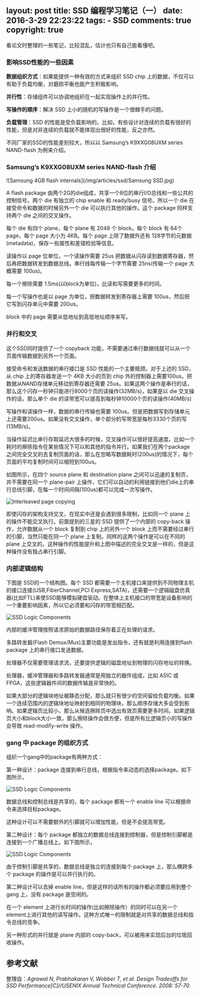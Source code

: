 layout: post
title: SSD 编程学习笔记（一）
date: 2016-3-29 22:23:22
tags: 
	- SSD
comments: true
copyright: true
---


看论文时整理的一些笔记，比较混乱，估计也只有自己能看懂吧。


### **影响SSD性能的一些因素** ###

**数据组织方式**：如果能提供一种有效的方式来组织 SSD chip 上的数据，不仅可以有助于负载均衡，对磨损平衡也能产生积极影响。

**并行性**：存储组件可以协调地组织在一起实现操作上的并行性。

**写操作的顺序**：解决 SSD 上小的随机的写操作是一个很棘手的问题。

**负载管理**：SSD 的性能是受负载影响的。比如，有些设计对连续的负载有很好的性能，但是对非连续的负载就不能体现出很好的性能，反之亦然。

<!--more-->

不同厂家的SSD的性能差别较大，所以以 Samsung’s K9XXG08UXM series NAND-flash 为例来介绍。

### **Samsung’s K9XXG08UXM series NAND-flash 介绍** ###

![Samsung 4GB flash internals](/img/articles/ssd/Samsung SSD.jpg)

A flash package 由两个2G的die组成，共享一个8位的串行I/O总线和一些公共的控制信号。两个 die 有独立的 chip enable 和 ready/busy 信号。所以一个 die 在接受命令和数据的时候另外一个 die 可以执行其他的操作。这个 package 同样支持两个 die 之间的交叉操作。


每个 die 有四个 plane，每个 plane 有 2048 个 block。每个 block 有 64个page，每个 page 大小为 4KB。每个 page 上除了数据外还有 128字节的元数据(metadata)，保存一些属性和差错检验等信息。


读操作以 page 位单位，一个读操作需要 25us 把数据从闪存读到数据寄存器，然后再把数据转发到数据总线。串行线每传输一个字节需要 25ns(传输一个 page 大概需要 100us)。

每一个擦除需要 1.5ms(以block为单位)，比读和写需要更多的时间。

每一个写操作也是以 page 为单位，把数据转发到寄存器上需要 100us，然后把它写到闪存单元中需要 200us。

block 中的 page 需要从低地址到高低地址顺序来写。


### **并行和交叉** ###

这个SSD同时提供了一个 copyback 功能，不需要通过串行数据线就可以从一个页面传输数据到另外一个页面。

接受命令和发送数据的串行接口是 SSD 性能的一个主要瓶颈。对于上述的 SSD，从 chip 上的寄存器发送一个 4KB 大小的页到 chip 外的控制器上需要100us。把数据从NAND存储单元移动到寄存器还需要 25us。如果这两个操作是串行的话，那么这个闪存一秒钟只能进行8000个页的读操作(32MB/s)，如果是以 die 交叉操作的话，那么单个 die 的读带宽可以提高到每秒钟10000个页的读操作(40MB/s)

写操作和读操作一样，数据的串行传输也需要 100us。但是把数据写到存储单元上还需要200us。如果没有交叉操作，单个部分的写带宽是每秒3330个页的写(13MB/s)。


当操作延迟比串行存取延迟大很多的时候，交叉操作可以很好提高速度。比如一个耗时的擦除指令在某些情况下可以和其他的指令并行。如果我们在两个package之间完全交叉的去复制页面的话，那么在忽略写数据耗时(200us)的情况下，每个页面的平均复制时间可以缩短到100us。

如图所示，在四个 source plane 和 destination plane 之间可以迅速的复制页，并不需要在同一个 plane-pair 上操作，它们可以自动的利用链接到他们die上的串行总线引脚，在每一个时间间隔(100us)都可以完成一次写操作。

![Interleaved page copying](/img/articles/ssd/ssd-page-copying.jpg)

即使闪存的架构支持交叉，在现实中还是会遇到很多限制，比如同一个 plane 上的操作不能交叉执行。前面提到的三星的 SSD 提供了一个内部的 copy-back 操作，允许数据从一个 block 复制到 chip 上的另外一个 block 上而不需要经过串行的引脚，当然只能在同一个  plane 上复制。同样的这两个操作是可以在不同的 plane 上交叉的。这种操作的性能提升和上图中描述的完全交叉是一样的，但是这种操作没有独占串行引脚。


### **内部逻辑结构** ###

下图是  SSD的一个结构图。每个 SSD 都需要一个主机接口来提供到不同物理主机的接口连接(USB,FiberChannel,PCI Express,SATA)，还需要一个逻辑磁盘仿真器(比如FTL)来使SSD能够模拟硬盘驱动。在整体上主机接口的带宽是设备影响的一个重要影响因素，所以它必须要和闪存的带宽相匹配。

![SSD Logic Components](/img/articles/ssd/ssd-logic-component.jpg)

内部的缓冲管理按照请求原始的数据路径保存着正在处理的请求。

多路转发器(Flash Demux/Mux)主要功能是发出指令，还有就是利用连接到flash package 上的串行接口发送数据。

处理器不仅需要管理请求流，还要提供逻辑的磁盘地址到物理的闪存地址的转换。

处理器，缓冲管理器和多路转发器通常是用独立的器件组成，比如 ASIC 或 FPGA，这些逻辑器件间的数据传输是非常快的。

如果大部分的逻辑块地址被静态分配，那么就只有很少的空间留给负载均衡。如果一个连续范围内的逻辑块地址映射到相同的物理块，那么顺序存储大多会受到影响。如果逻辑页比较小，那么从候选擦除页中选出有效页需要更多时间。如果逻辑页大小和block大小一致，那么擦除操作会很方便，但是所有比逻辑页小的写操作会导致 read-modify-write 操作。


### **gang 中 package 的组织方式** ###

组织一个gang中的package有两种方式：

第一种设计：package 连接到串行总线，根据指令来动态的选择package。如下图所示，

![SSD Logic Components](/img/articles/ssd/share-bus-gang.png)

数据总线和控制总线是共享的，每个 package 都有一个 enable line 可以根据命令来选择目标package。

这种设计可以不需要额外的引脚就可以增加性能，但是不会提高带宽。

第二种设计：每个 package 都独立的数据总线连接到控制器，但是控制引脚都是连接到一个广播总线上。如下图所示，

![SSD Logic Components](/img/articles/ssd/share-control-gang.png)

由于控制引脚是共享的，数据总线是独立的连接到每个 package 上，那么横跨多个 package 的操作是可以并行执行的。


第二种设计可以去掉 enable line，但是这样的话所有的操作都必须要应用到整个 gang 上，没有 package 是空闲的。


在一个 element 上进行长时间的操作(比如擦除操作）的同时可以在另一个element上进行其他的读写操作。这种方式唯一的限制就是对共享的数据总线和指令总线的竞争。

另一种形式的并行就是 plane 内部的 copy-back，可以被用来实现后台的垃圾回收操作。



## 参考文献 ##

整理自：*Agrawal N, Prabhakaran V, Wobber T, et al. Design Tradeoffs for SSD Performance[C]//USENIX Annual Technical Conference. 2008: 57-70.*